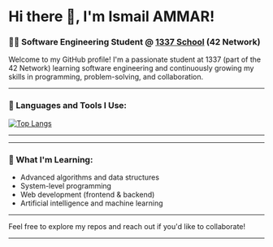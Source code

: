 # Hi there 👋, I'm Ismail AMMAR!

### 👨‍💻 Software Engineering Student @ [1337 School](https://www.42.fr/) (42 Network)

Welcome to my GitHub profile! I'm a passionate student at 1337 (part of the 42 Network) learning software engineering and continuously growing my skills in programming, problem-solving, and collaboration. 

---

### 🚀 Languages and Tools I Use:

[![Top Langs](https://github-readme-stats-git-masterrstaa-rickstaa.vercel.app/api/top-langs/?username=Is-ammar)](https://github.com/anuraghazra/github-readme-stats)


---


---

### 🌱 What I'm Learning:

- Advanced algorithms and data structures
- System-level programming
- Web development (frontend & backend)
- Artificial intelligence and machine learning

---

Feel free to explore my repos and reach out if you'd like to collaborate!

---
